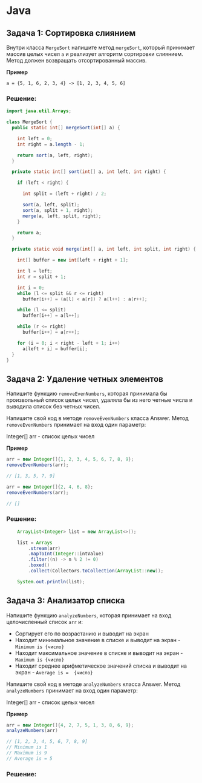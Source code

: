 # Java

## Задача 1: Сортировка слиянием

Внутри класса `MergeSort` напишите метод `mergeSort`, который принимает массив целых чисел `a` и реализует алгоритм сортировки слиянием. Метод должен возвращать отсортированный массив.

**Пример**

```
a = {5, 1, 6, 2, 3, 4} -> [1, 2, 3, 4, 5, 6]
```

### Решение:

```java
import java.util.Arrays;

class MergeSort {
  public static int[] mergeSort(int[] a) {

    int left = 0;
    int right = a.length - 1;

    return sort(a, left, right);
  }

  private static int[] sort(int[] a, int left, int right) {

    if (left < right) {

      int split = (left + right) / 2;

      sort(a, left, split);
      sort(a, split + 1, right);
      merge(a, left, split, right);
    }

    return a;
  }

  private static void merge(int[] a, int left, int split, int right) {

    int[] buffer = new int[left + right + 1];

    int l = left;
    int r = split + 1;

    int i = 0;
    while (l <= split && r <= right)
      buffer[i++] = (a[l] < a[r]) ? a[l++] : a[r++];

    while (l <= split)
      buffer[i++] = a[l++];

    while (r <= right)
      buffer[i++] = a[r++];

    for (i = 0; i < right - left + 1; i++)
      a[left + i] = buffer[i];
  }
}
```

## Задача 2: Удаление четных элементов

Напишите функцию `removeEvenNumbers`, которая принимала бы произвольный список целых чисел, удаляла бы из него четные числа и выводила список без четных чисел.

Напишите свой код в методе `removeEvenNumbers` класса Answer. Метод `removeEvenNumbers` принимает на вход один параметр:

Integer[] arr - список целых чисел

**Пример**

```java
arr = new Integer[]{1, 2, 3, 4, 5, 6, 7, 8, 9};
removeEvenNumbers(arr);

// [1, 3, 5, 7, 9]

arr = new Integer[]{2, 4, 6, 8};
removeEvenNumbers(arr);

// []
```

### Решение:

```java
    ArrayList<Integer> list = new ArrayList<>();

    list = Arrays
        .stream(arr)
        .mapToInt(Integer::intValue)
        .filter((n) -> n % 2 != 0)
        .boxed()
        .collect(Collectors.toCollection(ArrayList::new));

    System.out.println(list);
```

## Задача 3: Анализатор списка

Напишите функцию `analyzeNumbers`, которая принимает на вход целочисленный список `arr` и:

- Сортирует его по возрастанию и выводит на экран
- Находит минимальное значение в списке и выводит на экран - `Minimum is {число}`
- Находит максимальное значение в списке и выводит на экран - `Maximum is {число}`
- Находит среднее арифметическое значений списка и выводит на экран - `Average is =  {число}`

Напишите свой код в методе `analyzeNumbers` класса Answer. Метод `analyzeNumbers` принимает на вход один параметр:

Integer[] arr - список целых чисел

**Пример**

```java
arr = new Integer[]{4, 2, 7, 5, 1, 3, 8, 6, 9};
analyzeNumbers(arr)

// [1, 2, 3, 4, 5, 6, 7, 8, 9]
// Minimum is 1
// Maximum is 9
// Average is = 5
```

### Решение:

```java

```

## 